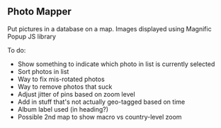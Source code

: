 ## Photo Mapper
Put pictures in a database on a map. Images displayed using Magnific Popup JS library

To do:
* Show something to indicate which photo in list
is currently selected
* Sort photos in list
* Way to fix mis-rotated photos
* Way to remove photos that suck
* Adjust jitter of pins based on zoom level
* Add in stuff that's not actually geo-tagged based on time
* Album label used (in heading?)
* Possible 2nd map to show macro vs country-level zoom

